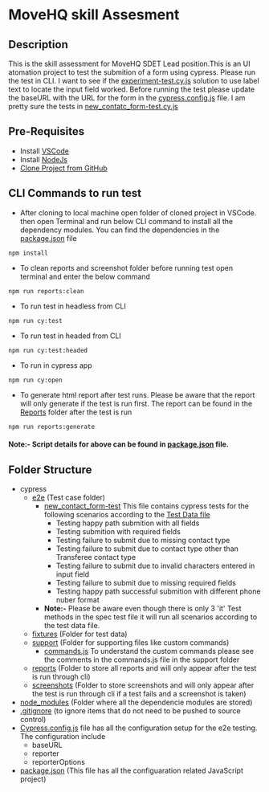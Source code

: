 # **MoveHQ skill Assesment**

## **Description**
This is the skill assessment for MoveHQ SDET Lead position.This is an UI atomation project to test the submition of a form using cypress. Please run the test in CLI. I want to see if the [experiment-test.cy.js](cypress\e2e\experiment-test.cy.js) solution to use label text to locate the input field worked. Before running the test please update the baseURL with the URL for the form in the [cypress.config.js]() file. I am pretty sure the tests in [new_contatc_form-test.cy.js](cypress\e2e\new_contact_form-test.cy.js)
## **Pre-Requisites**
* Install [VSCode](https://code.visualstudio.com/download)
* Install [NodeJs](https://nodejs.org/en/download/)
* [Clone Project from GitHub](https://github.com/a-uzzaman/MoveHQ_skill_Assesment)

## **CLI Commands to run test**

* After cloning to local machine open folder of cloned project in VSCode. then open Terminal and run below CLI command to install all the dependency modules. You can find the dependencies in the [package.json](package.json) file
```
npm install
```

* To clean reports and screenshot folder before running test open terminal and enter the below command

```
npm run reports:clean
```
* To run test in headless from CLI

```
npm run cy:test
```
* To run test in headed from CLI

```
npm run cy:test:headed
```
* To run in cypress app
```
npm run cy:open
```
* To generate html report after test runs. Please be aware that the report will only generate if the test is run first. The report can be found in the [Reports](cypress/reports) folder after the test is run
```
npm run reports:generate
```

#### **Note:-** Script details for above can be found in [package.json](package.json) file.


##  **Folder Structure**
* cypress
    * [e2e](cypress/e2e) (Test case folder)
        * [new_contact_form-test](cypress/e2e/new_contact_form-test.cy.js) This file contains cypress tests for the following scenarios according to the [Test Data file](cypress\fixtures\basicTestData.json) 
            * Testing happy path submition with all fields
            * Testing submition with required fields
            * Testing failure to submit due to missing contact type
            * Testing failure to submit due to contact type other than Transferee contact type
            * Testing failure to submit due to invalid characters entered in input field
            * Testing failure to submit due to missing required fields
            * Testing happy path successful submition with different phone nuber format
        * **Note:-** Please be aware even though there is only 3 'it' Test methods in the spec test file it will run all scenarios according to the test data file. 
    * [fixtures](cypress/fixtures) (Folder for test data)
    * [support](cypress/support) (Folder for supporting files like custom commands)
        * [commands.js](cypress/support/commands.js) To understand the custom commands please see the comments in the commands.js file in the support folder
    * [reports](cypress/reports) (Folder to store all reports and will only appear after the test is run through cli)
    * [screenshots](cypress/screenshots) (Folder to store screenshots and will only appear after the test is run through cli if a test fails and a screenshot is taken)
* [node_modules](node_modules) (Folder where all the dependencie modules are stored)
* [.gitignore](.gitignore) (to ignore items that do not need to be pushed to source control)
* [Cypress.config.js](cypress.config.js) file has all the configuration setup for the e2e testing. The configuration include
    * baseURL
    * reporter
    * reporterOptions
* [package.json](package.json) (This file has all the configuaration related JavaScript project)


